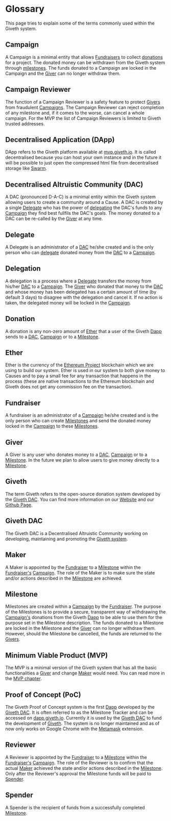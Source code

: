 # Glossary

This page tries to explain some of the terms commonly used within the Giveth system.

## <a name="glossary-campaign"></a>Campaign
A Campaign is a minimal entity that allows [Fundraisers](#glossary-fundraiser) to collect [donations](#glossary-donation) for a project. The donated money can be withdrawn from the Giveth system through [milestones](#glossary-milestone). The funds donated to a Campaign are locked in the Campaign and the [Giver](#glossary-giver) can no longer withdraw them.

## <a name="glossary-campaign-reviewer"></a>Campaign Reviewer
The function of a Campaign Reviewer is a safety feature to protect [Givers](#glossary-giver) from fraudulent [Campaigns](#glossary-campaign). The Campaign Reviewer can reject completion of any milestone and, if it comes to the worse, can cancel a whole campaign. For the MVP the list of Campaign Reviewers is limited to Giveth trusted addresses.

## <a name="glossary-Dapp"></a>Decentralised Application (DApp)
DApp refers to the Giveth platform available at [mvp.giveth.io](https://mvp.giveth.io). It is called decentralised because you can host your own instance and in the future it will be possible to just open the compressed html file from decentralised storage like [Swarm](http://swarm-gateways.net).

## <a name="glossary-DAC"></a>Decentralised Altruistic Community (DAC)
A DAC (pronounced D-A-C) is a minimal entity within the Giveth system allowing users to create a community around a Cause. A DAC is created by a single [Delegate](#glossary-delegate) who has the power of [delegating](#glossary-delegation) the DAC's funds to any [Campaign](#glossary-campaign) they find best fullfils the DAC's goals. The money donated to a DAC can be re-called by the [Giver](#glossary-giver) at any time.

## <a name="glossary-delegate"></a>Delegate
A Delegate is an administrator of a [DAC](#glossary-DAC) he/she created and is the only person who can [delegate](#glossary-delegation) donated money from the [DAC](#glossary-DAC) to a [Campaign](#glossary-campaign).

## <a name="glossary-delegation"></a>Delegation
A delegation is a process where a [Delegate](#glossary-delegate) transfers the money from his/her [DAC](#glossary-DAC) to a [Campaign](#glossary-campaign). The [Giver](#glossary-giver) who donated that money to the [DAC](#glossary-DAC) and whose money has been delegated has a certain amount of time (by default 3 days) to disagree with the delegation and cancel it. If no action is taken, the delegated money will be locked in the [Campaign](#glossary-campaign).

## <a name="glossary-donation"></a>Donation
A donation is any non-zero amount of [Ether](#glossary-ether) that a user of the Giveth [Dapp](#glossary-Dapp) sends to a [DAC](#glossary-DAC), [Campaign](#glossary-campaign) or to a [Milestone](#glossary-milestone).

## <a name="glossary-ether"></a>Ether
Ether is the currency of the [Ethereum Project](https://ethereum.org) blockchain which we are using to build our system. Ether is used in our system to both give money to Causes and to pay a small fee for any transaction that happens in the process (these are native transactions to the Ethereum blockchain and Giveth does not get any commission fee on the transaction).

## <a name="glossary-fundraiser"></a>Fundraiser
A fundraiser is an administrator of a [Campaign](#glossary-campaign) he/she created and is the only person who can create [Milestones](#glossary-milestone) and send the donated money locked in the [Campaign](#glossary-campaign) to these [Milestones](#glossary-milestone).

## <a name="glossary-giver"></a>Giver
A Giver is any user who donates money to a [DAC](#glossary-DAC), [Campaign](#glossary-campaign) or to a [Milestone](#glossary-milestone). In the future we plan to allow users to give money directly to a [Milestone](#glossary-milestone).

## <a name="glossary-giveth"></a>Giveth
The term Giveth refers to the open-source donation system developed by the [Giveth DAC](#glossary-giveth-DAC). You can find more information on our [Website](https://giveth.io) and our [Github Page](https://github.com/Giveth).

## <a name="glossary-giveth-DAC"></a>Giveth DAC
The Giveth DAC is a Decentralised Altruistic Community working on developing, maintaining and promoting the [Giveth system](#glossary-giveth).

## <a name="glossary-maker"></a>Maker
A Maker is appointed by the [Fundraiser](#glossary-fundraiser) to a [Milestone](#glossary-milestone) within the [Fundraiser's](#glossary-fundraiser) [Campaign](#glossary-campaign). The role of the Maker is to make sure the state and/or actions described in the [Milestone](#glossary-milestone) are achieved.

## <a name="glossary-milestone"></a>Milestone
Milestones are created within a [Campaign](#glossary-campaign) by the [Fundraiser](#glossary-fundraiser). The purpose of the Milestones is to provide a secure, transparent way of withdrawing the [Campaign's](#glossary-campaign) donations from the Giveth [Dapp](#glossary-Dapp) to be able to use them for the purpose set in the Milestone description. The funds donated to a Milestone are locked in the Milestone and the [Giver](#glossary-giver) can no longer withdraw them. However, should the Milestone be cancelled, the funds are returned to the [Givers](#glossary-giver).

## <a name="glossary-MVP"></a>Minimum Viable Product (MVP)
The MVP is a minimal version of the Giveth system that has all the basic functionalities a [Giver](#glossary-giver) and change [Maker](#glossary-maker) would need. You can read more in the [MVP chapter](./MVP.md).

## <a name="glossary-PoC"></a>Proof of Concept (PoC)
The Giveth Proof of Concept system is the first [Dapp](#glossary-Dapp) developed by the [Giveth DAC](#glossary-giveth-DAC). It is often referred to as the Milestone Tracker and can be accessed on [dapp.giveth.io](https://dapp.giveth.io). Currently it is used by the [Giveth DAC](#glossary-giveth-DAC) to fund the development of [Giveth](#glossary-giveth). The system is no longer maintained and as of now only works on Google Chrome with the [Metamask](#glossary-giveth-DAC) extension.

## <a name="glossary-reviewer"></a> Reviewer
A Reviewer is appointed by the [Fundraiser](#glossary-fundraiser) to a [Milestone](#glossary-milestone) within the [Fundraiser's](#glossary-fundraiser) [Campaign](#glossary-campaign). The role of the Reviewer is to confirm that the actual [Maker](#glossary-maker) achieved the state and/or actions described in the [Milestone](#glossary-milestone). Only after the Reviewer's approval the Milestone funds will be paid to [Spender](#glossary-spender).

## <a name="glossary-spender"></a> Spender
A Spender is the recipient of funds from a successfully completed [Milestone](#glossary-milestone).
